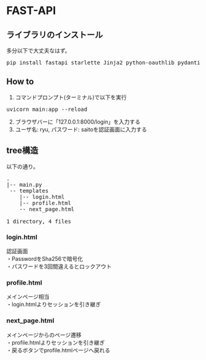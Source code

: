 # FAST-API

## ライブラリのインストール
多分以下で大丈夫なはず。
<pre>
pip install fastapi starlette Jinja2 python-oauthlib pydantic starlette-session starlette-middleware-trustedhost
</pre>

## How to  
1. コマンドプロンプト(ターミナル)で以下を実行
<pre>
uvicorn main:app --reload
</pre>
2. ブラウザバーに「127.0.0.1:8000/login」を入力する
3. ユーザ名: ryu, パスワード: saitoを認証画面に入力する

## tree構造  
以下の通り。
<pre>
.
|-- main.py
 -- templates
    |-- login.html
    |-- profile.html
    -- next_page.html

1 directory, 4 files
</pre>

### login.html
認証画面  
・PasswordをSha256で暗号化  
・パスワードを3回間違えるとロックアウト  

### profile.html
メインページ相当  
・login.htmlよりセッションを引き継ぎ

### next_page.html
メインページからのページ遷移  
・profile.htmlよりセッションを引き継ぎ  
・戻るボタンでprofile.htmlページへ戻れる  


